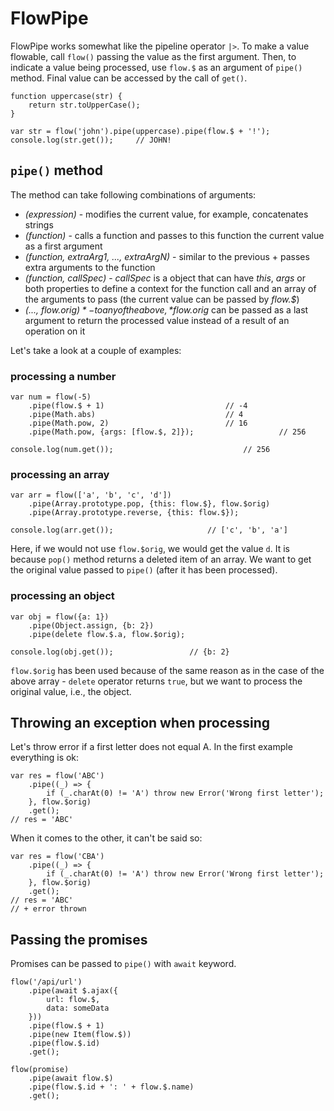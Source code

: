 # FlowPipe

FlowPipe works somewhat like the pipeline operator `|>`.
To make a value flowable, call `flow()` passing the value as the first argument. Then, to indicate a value being processed, use `flow.$` as an argument of `pipe()` method. Final value can be accessed by the call of `get()`.

```
function uppercase(str) {
	return str.toUpperCase();
}

var str = flow('john').pipe(uppercase).pipe(flow.$ + '!');
console.log(str.get());		// JOHN!
```

## `pipe()` method

The method can take following combinations of arguments:

* *(expression)* - modifies the current value, for example, concatenates strings
* *(function)* - calls a function and passes to this function the current value as a first argument
* *(function, extraArg1, ..., extraArgN)* - similar to the previous + passes extra arguments to the function
* *(function, callSpec)* - *callSpec* is a object that can have *this*, *args* or both properties to define a context for the function call and an array of the arguments to pass (the current value can be passed by *flow.$*)
* *(..., flow.$orig)* - to any of the above, *flow.$orig* can be passed as a last argument to return the processed value instead of a result of an operation on it

Let's take a look at a couple of examples:

### processing a number

```
var num = flow(-5)
	.pipe(flow.$ + 1)							// -4
	.pipe(Math.abs)								// 4
	.pipe(Math.pow, 2)							// 16
	.pipe(Math.pow, {args: [flow.$, 2]});					// 256

console.log(num.get());								// 256
```

### processing an array

```
var arr = flow(['a', 'b', 'c', 'd'])
	.pipe(Array.prototype.pop, {this: flow.$}, flow.$orig)
	.pipe(Array.prototype.reverse, {this: flow.$});

console.log(arr.get());						// ['c', 'b', 'a']
```

Here, if we would not use `flow.$orig`, we would get the value `d`. It is because `pop()` method returns a deleted item of an array. We want to get the original value passed to `pipe()` (after it has been processed).

### processing an object

```
var obj = flow({a: 1})
	.pipe(Object.assign, {b: 2})
	.pipe(delete flow.$.a, flow.$orig);

console.log(obj.get());					// {b: 2}
```

`flow.$orig` has been used because of the same reason as in the case of the above array - `delete` operator returns `true`, but we want to process the original value, i.e., the object.

## Throwing an exception when processing

Let's throw error if a first letter does not equal A.
In the first example everything is ok:

```
var res = flow('ABC')
	.pipe((_) => {
		if (_.charAt(0) != 'A') throw new Error('Wrong first letter');
	}, flow.$orig)
	.get();
// res = 'ABC'
```

When it comes to the other, it can't be said so:

```
var res = flow('CBA')
	.pipe((_) => {
		if (_.charAt(0) != 'A') throw new Error('Wrong first letter');
	}, flow.$orig)
	.get();
// res = 'ABC'
// + error thrown
```

## Passing the promises

Promises can be passed to `pipe()` with `await` keyword.

```
flow('/api/url')
	.pipe(await $.ajax({
		url: flow.$,
		data: someData
	}))
	.pipe(flow.$ + 1)
	.pipe(new Item(flow.$))
	.pipe(flow.$.id)
	.get();
```

```
flow(promise)
	.pipe(await flow.$)
	.pipe(flow.$.id + ': ' + flow.$.name)
	.get();
```
